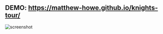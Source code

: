 
## DEMO: https://matthew-howe.github.io/knights-tour/

![screenshot](https://i.gyazo.com/98c870de5367ad4d13dd222cc1e2f317.png)

